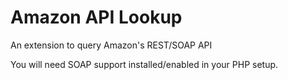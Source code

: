 Amazon API Lookup
=============

An extension to query Amazon's REST/SOAP API

You will need SOAP support installed/enabled in your PHP setup.
